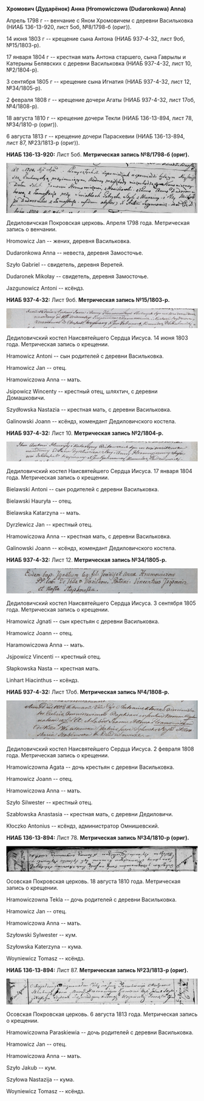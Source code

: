 **Хромович (Дударёнок) Анна (Hromowiczowa (Dudaronkowa) Anna)**

Апрель 1798 г -- венчание с Яном Хромовичем с деревни Васильковка (НИАБ
136-13-920, лист 5об, №8/1798-б (ориг)).

14 июня 1803 г -- крещение сына Антона (НИАБ 937-4-32, лист 9об,
№15/1803-р).

17 января 1804 г -- крестная мать Антона старшего, сына Гаврылы и
Катерыны Белявских с деревни Васильковка (НИАБ 937-4-32, лист 10,
№2/1804-р).

3 сентября 1805 г -- крещение сына Игнатия (НИАБ 937-4-32, лист 12,
№34/1805-р).

2 февраля 1808 г -- крещение дочери Агаты (НИАБ 937-4-32, лист 17об,
№4/1808-р).

18 августа 1810 г -- крещение дочери Текли (НИАБ 136-13-894, лист 78,
№34/1810-р (ориг)).

6 августа 1813 г -- крещение дочери Параскевии (НИАБ 136-13-894, лист
87, №23/1813-р (ориг)).

**НИАБ 136-13-920:** Лист 5об. **Метрическая запись №8/1798-б (ориг).**

![](./media/b43313cd10777c5634a393fd62a02c609be9924e.png)

Дедиловичская Покровская церковь. Апреля 1798 года. Метрическая запись о
венчании.

Hromowicz Jan -- жених, деревня Васильковка.

Dudaronkowa Anna -- невеста, деревня Замосточье.

Szyło Gabriel -- свидетель, деревня Веретей.

Dudaronek Mikołay -- свидетель, деревня Замосточье.

Jazgunowicz Antoni -- ксёндз.

**НИАБ 937-4-32:** Лист 9об. **Метрическая запись №15/1803-р.**

![](./media/36d3ded84f4b89faefb4d6f2844ac6121b1ddccd.png)

Дедиловичский костел Наисвятейшего Сердца Иисуса. 14 июня 1803 года.
Метрическая запись о крещении.

Hramowicz Antoni -- сын родителей с деревни Васильковка.

Hramowicz Jan -- отец.

Hramowiczowa Anna -- мать.

Jsipowicz Wincenty -- крестный отец, шляхтич, с деревни Домашковичи.

Szydłowska Nastazia -- крестная мать, с деревни Васильковка.

Galinowski Joann -- ксёндз, комендант Дедиловичского костела.

**НИАБ 937-4-32:** Лист 10. **Метрическая запись №2/1804-р.**

![](./media/1be64c9d390d26a94ca781fc2a4349d4b841862f.png)

Дедиловичский костел Наисвятейшего Сердца Иисуса. 17 января 1804 года.
Метрическая запись о крещении.

Bielawski Antoni -- сын родителей с деревни Васильковка.

Bielawski Hauryła -- отец.

Bielawska Katarzyna -- мать.

Dyrzlewicz Jan -- крестный отец.

Hramowiczowa Anna -- крестная мать, с деревни Васильковка.

Galinowski Joann -- ксёндз, комендант Дедиловичского костела.

**НИАБ 937-4-32:** Лист 12. **Метрическая запись №34/1805-р.**

![](./media/473b653ad2179d7b386065cb6fd45b6fe326690f.png)

Дедиловичский костел Наисвятейшего Сердца Иисуса. 3 сентября 1805 года.
Метрическая запись о крещении.

Hramowicz Jgnati -- сын крестьян с деревни Васильковка.

Hramowicz Joann -- отец.

Haramowiczowa Anna -- мать.

Jsjpowicz Vincenti -- крестный отец.

Słapkowska Nasta -- крестная мать.

Linhart Hiacinthus -- ксёндз.

**НИАБ 937-4-32:** Лист 17об. **Метрическая запись №4/1808-р.**

![](./media/cb72b90290b49335bda1b0f67628219664846441.png)

Дедиловичский костел Наисвятейшего Сердца Иисуса. 2 февраля 1808 года.
Метрическая запись о крещении.

Hramowiczowna Agata -- дочь крестьян с деревни Васильковка.

Hramowicz Joann -- отец.

Hramowiczowa Anna -- мать.

Szyło Silwester -- крестный отец.

Szabłowska Anastasia -- крестная мать, с деревни Дедиловичи.

Kłoczko Antonius -- ксёндз, администратор Омнишевский.

**НИАБ 136-13-894:** Лист 78. **Метрическая запись №34/1810-р (ориг).**

![](./media/50e8da66982e7584b2b323341c23238595c5ae7b.png)

Осовская Покровская церковь. 18 августа 1810 года. Метрическая запись о
крещении.

Hramowiczowna Tekla -- дочь родителей с деревни Васильковка.

Hramowicz Jan -- отец.

Hramowiczowa Anna -- мать.

Szyłowski Sylwester -- кум.

Szyłowska Katerzyna -- кума.

Woyniewicz Tomasz -- ксёндз.

**НИАБ 136-13-894:** Лист 87. **Метрическая запись №23/1813-р (ориг).**

![](./media/8355046090ac2d9d31431d69d604a8349f82ac37.png)

Осовская Покровская церковь. 6 августа 1813 года. Метрическая запись о
крещении.

Hramowiczowna Paraskiewia -- дочь родителей с деревни Васильковка.

Hramowicz Jan -- отец.

Hramowiczowa Anna -- мать.

Szyło Jakub -- кум.

Szyłowa Nastazija -- кума.

Woyniewicz Tomasz -- ксёндз.
